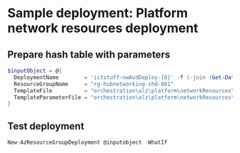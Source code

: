 # Sample deployment: Platform network resources deployment

## Prepare hash table with parameters

```powershell
$inputObject = @{
  DeploymentName        = 'ictstuff-nwAvdDeploy-{0}' -f (-join (Get-Date -Format 'yyyyMMddTHHMMssffffZ')[0..63])
  ResourceGroupName     = "rg-hubnetworking-shd-001"
  TemplateFile          = "orchestration\alz\platform\networkResources\pltf-networkResources.bicep"
  TemplateParameterFile = "orchestration\alz\platform\networkResources\parameters\pltf-networkResources.parameters.ictstuff.avd.json"
}
```

## Test deployment

```powershell
New-AzResourceGroupDeployment @inputobject -WhatIf
```
